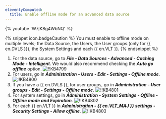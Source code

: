 ```yaml
---
eleventyComputed:
  title: Enable offline mode for an advanced data source
---
```

{% youtube 'W7jK8g4WbNQ' %}

{% snippet icon.badgeCaution %}
You must enable to offline mode on multiple levels; the Data Source, the Users, the User groups (only for {{ en.DVLS }}), the System Settings and each {{ en.VLT }}.
{% endsnippet %}

1. For the data source, go to ***File - Data Sources - Advanced - Caching Mode - Intelligent***. We would also recommend checking the ***Auto go offline*** option.
![!!KB4799](https://cdnweb.devolutions.net/docs/docs_en_kb_KB4799.png)
1. For users, go in ***Administration - Users - Edit - Settings - Offline mode***.
![!!KB4800](https://cdnweb.devolutions.net/docs/docs_en_kb_KB4800.png)
1. If you have a {{ en.DVLS }}, for user groups, go in ***Administration - User groups - Edit - Settings - Offline mode***.
![!!KB4801](https://cdnweb.devolutions.net/docs/docs_en_kb_KB4801.png)
1. For system settings, go in ***Administration - System Settings - Offline - Offline mode and Expiration***.
![!!KB4802](https://cdnweb.devolutions.net/docs/docs_en_kb_KB4802.png)
1. For each {{ en.VLT }} in ***Administration - {{ en.VLT_MAJ }} settings - Security Settings - Allow offline***.
![!!KB4803](https://cdnweb.devolutions.net/docs/docs_en_kb_KB4803.png)
